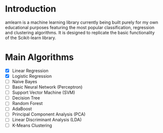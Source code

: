 
# Introduction
amlearn is a machine learning library currently being built purely for my own educational purposes featuring the most popular classification, regression and clustering algorithms. It is designed to replicate the basic functionality of the Scikit-learn library.

# Main Algorithms 

- [x] Linear Regression
- [x] Logistic Regression 
- [ ] Naive Bayes
- [ ] Basic Neural Network (Perceptron)
- [ ] Support Vector Machine (SVM)
- [ ] Decision Tree
- [ ] Random Forest
- [ ] AdaBoost
- [ ] Principal Component Analysis (PCA)
- [ ] Linear Discriminant Analysis (LDA)
- [ ] K-Means Clustering 

